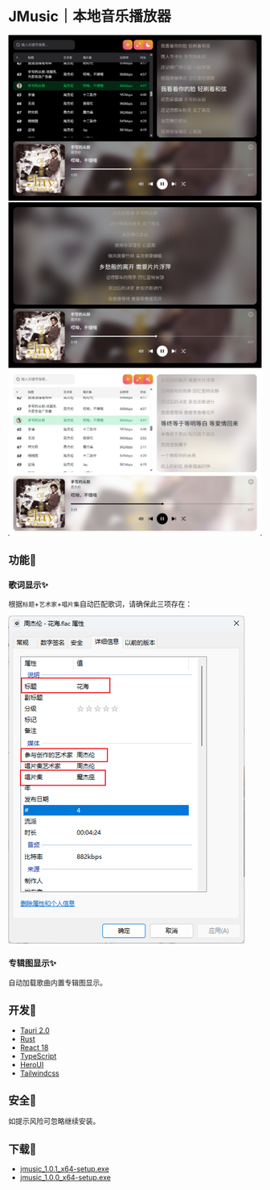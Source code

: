 # JMusic｜本地音乐播放器

![图片描述](./ui1.png#center)
![图片描述](./ui2.png#center)
![图片描述](./ui3.png#center)

## 功能🧩

### 歌词显示✨

根据`标题`+`艺术家`+`唱片集`自动匹配歌词，请确保此三项存在：

![图片描述](./文件属性.png)

### 专辑图显示✨

自动加载歌曲内置专辑图显示。

## 开发🎨

- [Tauri 2.0](https://tauri.app/zh-cn/)
- [Rust](https://www.rust-lang.org/zh-CN/)
- [React 18](https://zh-hans.react.dev/)
- [TypeScript](https://www.typescriptlang.org/)
- [HeroUI](https://www.heroui.com/)
- [Tailwindcss](https://v3.tailwindcss.com/)

## 安全🎯

如提示风险可忽略继续安装。

## 下载🎉

- [jmusic_1.0.1_x64-setup.exe](./1.0.1/jmusic_1.0.1_x64-setup.exe)
- [jmusic_1.0.0_x64-setup.exe](./1.0.0/jmusic_1.0.0_x64-setup.exe)
